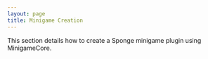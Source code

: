 ```yaml
---
layout: page
title: Minigame Creation
---
```


This section details how to create a Sponge minigame plugin using MinigameCore.
